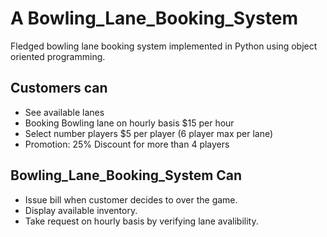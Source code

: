 # A Bowling_Lane_Booking_System
Fledged bowling lane booking system implemented in Python using object oriented programming.

## Customers can

* See available lanes
* Booking Bowling lane on hourly basis $15 per hour
* Select number players $5 per player (6 player max per lane)
* Promotion: 25% Discount for more than 4 players

## Bowling_Lane_Booking_System Can 

* Issue bill when customer decides to over the game.
* Display available inventory.
* Take request on hourly basis by verifying lane avalibility.

